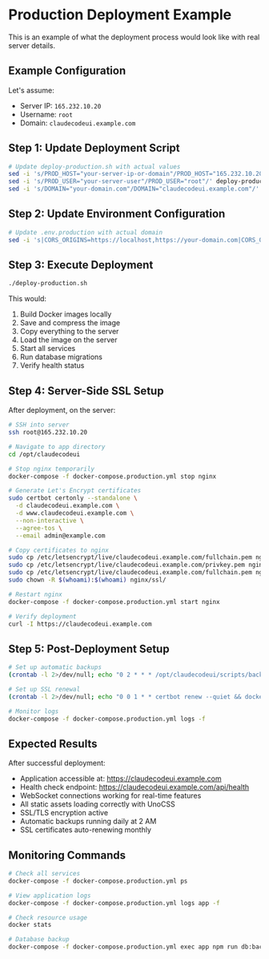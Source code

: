 # Production Deployment Example

This is an example of what the deployment process would look like with real server details.

## Example Configuration

Let's assume:
- Server IP: `165.232.10.20`
- Username: `root`
- Domain: `claudecodeui.example.com`

## Step 1: Update Deployment Script

```bash
# Update deploy-production.sh with actual values
sed -i 's/PROD_HOST="your-server-ip-or-domain"/PROD_HOST="165.232.10.20"/' deploy-production.sh
sed -i 's/PROD_USER="your-server-user"/PROD_USER="root"/' deploy-production.sh
sed -i 's/DOMAIN="your-domain.com"/DOMAIN="claudecodeui.example.com"/' deploy-production.sh
```

## Step 2: Update Environment Configuration

```bash
# Update .env.production with actual domain
sed -i 's|CORS_ORIGINS=https://localhost,https://your-domain.com|CORS_ORIGINS=https://claudecodeui.example.com,https://www.claudecodeui.example.com|' .env.production
```

## Step 3: Execute Deployment

```bash
./deploy-production.sh
```

This would:
1. Build Docker images locally
2. Save and compress the image
3. Copy everything to the server
4. Load the image on the server
5. Start all services
6. Run database migrations
7. Verify health status

## Step 4: Server-Side SSL Setup

After deployment, on the server:

```bash
# SSH into server
ssh root@165.232.10.20

# Navigate to app directory
cd /opt/claudecodeui

# Stop nginx temporarily
docker-compose -f docker-compose.production.yml stop nginx

# Generate Let's Encrypt certificates
sudo certbot certonly --standalone \
  -d claudecodeui.example.com \
  -d www.claudecodeui.example.com \
  --non-interactive \
  --agree-tos \
  --email admin@example.com

# Copy certificates to nginx
sudo cp /etc/letsencrypt/live/claudecodeui.example.com/fullchain.pem nginx/ssl/cert.pem
sudo cp /etc/letsencrypt/live/claudecodeui.example.com/privkey.pem nginx/ssl/key.pem
sudo cp /etc/letsencrypt/live/claudecodeui.example.com/fullchain.pem nginx/ssl/combined.pem
sudo chown -R $(whoami):$(whoami) nginx/ssl/

# Restart nginx
docker-compose -f docker-compose.production.yml start nginx

# Verify deployment
curl -I https://claudecodeui.example.com
```

## Step 5: Post-Deployment Setup

```bash
# Set up automatic backups
(crontab -l 2>/dev/null; echo "0 2 * * * /opt/claudecodeui/scripts/backup/create-full-backup.sh") | crontab -

# Set up SSL renewal
(crontab -l 2>/dev/null; echo "0 0 1 * * certbot renew --quiet && docker-compose -f /opt/claudecodeui/docker-compose.production.yml restart nginx") | crontab -

# Monitor logs
docker-compose -f docker-compose.production.yml logs -f
```

## Expected Results

After successful deployment:
- Application accessible at: https://claudecodeui.example.com
- Health check endpoint: https://claudecodeui.example.com/api/health
- WebSocket connections working for real-time features
- All static assets loading correctly with UnoCSS
- SSL/TLS encryption active
- Automatic backups running daily at 2 AM
- SSL certificates auto-renewing monthly

## Monitoring Commands

```bash
# Check all services
docker-compose -f docker-compose.production.yml ps

# View application logs
docker-compose -f docker-compose.production.yml logs app -f

# Check resource usage
docker stats

# Database backup
docker-compose -f docker-compose.production.yml exec app npm run db:backup
```